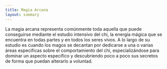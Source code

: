 ```yaml
---
title: Magia Arcana
layout: summary
---
```


La magia arcana representa comúnmente toda aquella que puede conseguirse mediante el estudio intensivo del chi, la energía mágica que se encuentra en todas partes y en todos los seres vivos. A lo largo de su estudio es cuando los magos se decantan por dedicarse a una o varias áreas especificas sobre el comportamiento del chi, especializándose para dominar un aspecto específico y descubriendo poco a poco sus secretos de forma que puedan alterarlo a voluntad.


